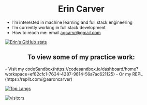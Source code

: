 <h1 align=center><b>Erin Carver</b></h1>

- I’m interested in machine learning and full stack engineering
- I’m currently working in full stack development
- How to reach me: email agcarvr@gmail.com

[![Erin's GitHub stats](https://github-readme-stats.vercel.app/api?username=agcarvr&hide=stars,issues)](https://github.com/agcarvr/github-readme-stats)

<h2 align=center>To view some of my practice work:</h2>
- Visit my codeSandbox(https://codesandbox.io/dashboard/home?workspace=ef82cfc1-7634-4287-9814-56a7ac621125)
- Or my REPL (https://replit.com/@aaroncarver)


[![Top Langs](https://github-readme-stats.vercel.app/api/top-langs/?username=agcarvr&layout=compact)](https://github.com/yourUserName/github-readme-stats)

![visitors](https://visitor-badge.glitch.me/badge?page_id=agcarvr.agcarvr)
<!---
agcarvr/agcarvr is a ✨ special ✨ repository because its `README.md` (this file) appears on your GitHub profile.
You can click the Preview link to take a look at your changes.
--->
